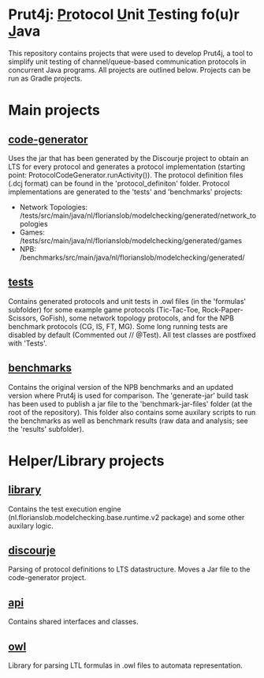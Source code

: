 # Prut4j: <ins>Pr</ins>otocol <ins>U</ins>nit <ins>T</ins>esting fo(u)r <ins>J</ins>ava

This repository contains projects that were used to develop Prut4j, a tool to simplify unit testing of channel/queue-based communication protocols in concurrent Java programs. All projects are outlined below. Projects can be run as Gradle projects. 

# Main projects
## <ins>code-generator</ins>
Uses the jar that has been generated by the Discourje project to obtain an LTS for every protocol and generates a protocol implementation (starting point: ProtocolCodeGenerator.runActivity()). The protocol definition files (.dcj format) can be found in the 'protocol_definiton' folder. Protocol implementations are generated to the 'tests' and 'benchmarks' projects:

 - Network Topologies: /tests/src/main/java/nl/florianslob/modelchecking/generated/network_topologies
 - Games: /tests/src/main/java/nl/florianslob/modelchecking/generated/games
 - NPB: /benchmarks/src/main/java/nl/florianslob/modelchecking/generated/

## <ins>tests</ins>
Contains generated protocols and unit tests in .owl files (in the 'formulas' subfolder) for some example game protocols (Tic-Tac-Toe, Rock-Paper-Scissors, GoFish), some network topology protocols, and for the NPB benchmark protocols (CG, IS, FT, MG). Some long running tests are disabled by default (Commented out // @Test). All test classes are postfixed with 'Tests'.

## <ins>benchmarks</ins>
Contains the original version of the NPB benchmarks and an updated version where Prut4j is used for comparison. The 'generate-jar' build task has been used to publish a jar file to the 'benchmark-jar-files' folder (at the root of the repository). This folder also contains some auxilary scripts to run the benchmarks as well as benchmark results (raw data and analysis; see the 'results' subfolder).

# Helper/Library projects

## <ins>library</ins>
Contains the test execution engine (nl.florianslob.modelchecking.base.runtime.v2 package) and some other auxilary logic.

## <ins>discourje</ins>
Parsing of protocol definitions to LTS datastructure. Moves a Jar file to the code-generator project. 

## <ins>api</ins>
Contains shared interfaces and classes.

## <ins>owl</ins>
Library for parsing LTL formulas in .owl files to automata representation.
